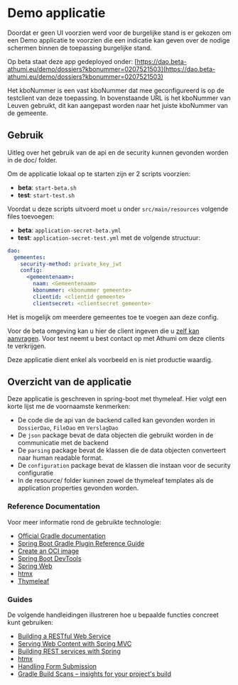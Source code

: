 # Demo applicatie
Doordat er geen UI voorzien werd voor de burgelijke stand is er gekozen om een Demo applicatie te voorzien die een indicatie kan geven over de 
nodige schermen binnen de toepassing burgelijke stand. 

Op beta staat deze app gedeployed onder: [https://dao.beta-athumi.eu/demo/dossiers?kbonummer=0207521503](https://dao.beta-athumi.eu/demo/dossiers?kbonummer=0207521503)

Het kboNummer is een vast kboNummer dat mee geconfigureerd is op de testclient van deze toepassing. In bovenstaande URL is het kboNummer van Leuven gebruikt, dit kan aangepast worden naar het juiste kboNummer van de gemeente.


## Gebruik
Uitleg over het gebruik van de api en de security kunnen gevonden worden in de doc/ folder.

Om de applicatie lokaal op te starten zijn er 2 scripts voorzien:
- **beta**: `start-beta.sh`
- **test**: `start-test.sh`

Voordat u deze scripts uitvoerd moet u onder `src/main/resources` volgende files toevoegen:
- **beta**: `application-secret-beta.yml`
- **test**: `application-secret-test.yml`
met de volgende structuur:
```yaml
dao:
  gemeentes:
    security-method: private_key_jwt
    config:
      <gemeentenaam>:
        naam: <Gemeentenaam>
        kbonummer: <kbonummer gemeente>
        clientid: <clientid gemeente>
        clientsecret: <clientsecret gemeente>
```
Het is mogelijk om meerdere gemeentes toe te voegen aan deze config.

Voor de beta omgeving kan u hier de client ingeven die u [zelf kan aanvragen](security/client-aanvragen.md).
Voor test neemt u best contact op met Athumi om deze clients te verkrijgen.

Deze applicatie dient enkel als voorbeeld en is niet productie waardig.

## Overzicht van de applicatie
Deze applicatie is geschreven in spring-boot met thymeleaf.
Hier volgt een korte lijst me de voornaamste kenmerken:
* De code die de api van de backend called kan gevonden worden in `DossierDao`, `FileDao` en `VerslagDao`
* De `json` package bevat de data objecten die gebruikt worden in de communicatie met de backend
* De `parsing` package bevat de klassen die de data objecten converteert naar human readable format.
* De `configuration` package bevat de klassen die instaan voor de security configuratie
* In de resource/ folder kunnen zowel de thymeleaf templates als de application properties gevonden worden.

### Reference Documentation

Voor meer informatie rond de gebruikte technologie:

* [Official Gradle documentation](https://docs.gradle.org)
* [Spring Boot Gradle Plugin Reference Guide](https://docs.spring.io/spring-boot/3.3.3/gradle-plugin)
* [Create an OCI image](https://docs.spring.io/spring-boot/3.3.3/gradle-plugin/packaging-oci-image.html)
* [Spring Boot DevTools](https://docs.spring.io/spring-boot/docs/3.3.3/reference/htmlsingle/index.html#using.devtools)
* [Spring Web](https://docs.spring.io/spring-boot/docs/3.3.3/reference/htmlsingle/index.html#web)
* [htmx](https://github.com/wimdeblauwe/htmx-spring-boot)
* [Thymeleaf](https://docs.spring.io/spring-boot/docs/3.3.3/reference/htmlsingle/index.html#web.servlet.spring-mvc.template-engines)

### Guides

De volgende handleidingen illustreren hoe u bepaalde functies concreet kunt gebruiken:

* [Building a RESTful Web Service](https://spring.io/guides/gs/rest-service/)
* [Serving Web Content with Spring MVC](https://spring.io/guides/gs/serving-web-content/)
* [Building REST services with Spring](https://spring.io/guides/tutorials/rest/)
* [htmx](https://www.youtube.com/watch?v=j-rfPoXe5aE)
* [Handling Form Submission](https://spring.io/guides/gs/handling-form-submission/)
* [Gradle Build Scans – insights for your project's build](https://scans.gradle.com#gradle)
